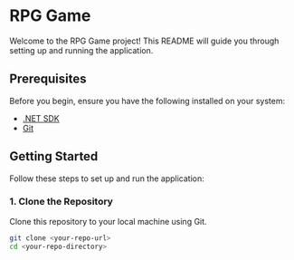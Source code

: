 
# RPG Game

Welcome to the RPG Game project! This README will guide you through setting up and running the application.

## Prerequisites

Before you begin, ensure you have the following installed on your system:

- [.NET SDK](https://dotnet.microsoft.com/download)
- [Git](https://git-scm.com/)

## Getting Started

Follow these steps to set up and run the application:

### 1. Clone the Repository

Clone this repository to your local machine using Git.

```sh
git clone <your-repo-url>
cd <your-repo-directory>

